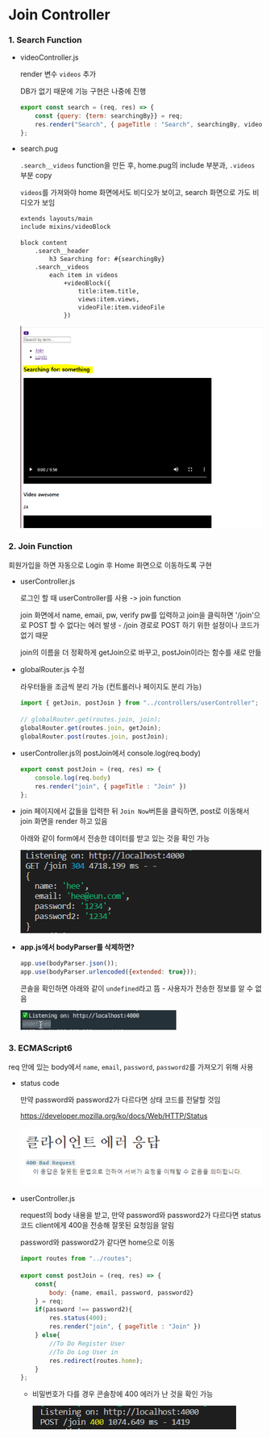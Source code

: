 # Join Controller

### 1. Search Function

- videoController.js

  render 변수 `videos` 추가

  DB가 없기 때문에 기능 구현은 나중에 진행

  ```js
  export const search = (req, res) => {
      const {query: {term: searchingBy}} = req;
      res.render("Search", { pageTitle : "Search", searchingBy, videos});
  };
  ```

- search.pug

  `.search__videos` function을 만든 후, home.pug의 include 부분과, `.videos` 부분 copy

  `videos`를 가져와야 home 화면에서도 비디오가 보이고, search 화면으로 가도 비디오가 보임

  ```
  extends layouts/main
  include mixins/videoBlock
  
  block content
      .search__header
          h3 Searching for: #{searchingBy}
      .search__videos
          each item in videos
              +videoBlock({
                  title:item.title,
                  views:item.views,
                  videoFile:item.videoFile
              })
  ```

  ![image-20200320164134369](images/image-20200320164134369.png)



### 2. Join Function

회원가입을 하면 자동으로 Login 후 Home 화면으로 이동하도록 구현

- userController.js

  로그인 할 때 userController를 사용 -> join function

  join 화면에서 name, emaii, pw, verify pw를 입력하고 join을 클릭하면 '/join'으로 POST 할 수 없다는 에러 발생 - /join 경로로 POST 하기 위한 설정이나 코드가 없기 때문

  join의 이름을 더 정확하게 getJoin으로 바꾸고, postJoin이라는 함수를 새로 만듦

- globalRouter.js 수정

  라우터들을 조금씩 분리 가능 (컨트롤러나 페이지도 분리 가능)

  ```js
  import { getJoin, postJoin } from "../controllers/userController";
  
  // globalRouter.get(routes.join, join);
  globalRouter.get(routes.join, getJoin);
  globalRouter.post(routes.join, postJoin);
  ```

- userController.js의 postJoin에서 console.log(req.body)

  ```js
  export const postJoin = (req, res) => {
      console.log(req.body)
      res.render("join", { pageTitle : "Join" })
  };
  ```

- join 페이지에서 값들을 입력한 뒤 `Join Now`버튼을 클릭하면,  post로 이동해서 join 화면을 render 하고 있음

  아래와 같이 form에서 전송한 데이터를 받고 있는 것을 확인 가능

  ![image-20200320211611590](images/image-20200320211611590.png) 

- **app.js에서 bodyParser를 삭제하면?**

  ```js
  app.use(bodyParser.json());
  app.use(bodyParser.urlencoded({extended: true}));
  ```

  콘솔을 확인하면 아래와 같이 `undefined`라고 뜸 - 사용자가 전송한 정보를 알 수 없음

  ![image-20200320212037873](images/image-20200320212037873.png) 



### 3. ECMAScript6

req 안에 있는 body에서 `name`, `email`, `password`, `password2`를 가져오기 위해 사용

- status code

  만약 password와 password2가 다르다면 상태 코드를 전달할 것임

  https://developer.mozilla.org/ko/docs/Web/HTTP/Status

  ![image-20200320212609811](images/image-20200320212609811.png) 

- userController.js

  request의   body 내용을 받고, 만약 password와 password2가 다르다면 status코드 client에게 400을 전송해 잘못된 요청임을 알림

  password와 password2가 같다면 home으로 이동

  ```js
  import routes from "../routes";
  
  export const postJoin = (req, res) => {
      const{
          body: {name, email, password, password2}
      } = req;
      if(password !== password2){
          res.status(400);
          res.render("join", { pageTitle : "Join" })
      } else{
          //To Do Register User
          //To Do Log User in
          res.redirect(routes.home);
      }
  };
  ```

  - 비밀번호가 다를 경우 콘솔창에 400 에러가 난 것을 확인 가능

    ![image-20200320213000933](images/image-20200320213000933.png) 